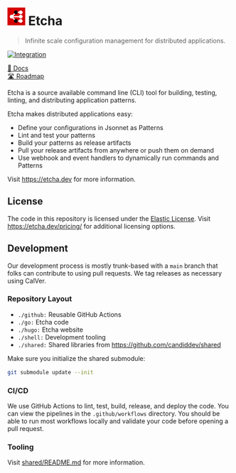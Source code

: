# <img alt=logo src=etcha.png width=40px> Etcha

> Infinite scale configuration management for distributed applications.

[![Integration](https://github.com/candiddev/etcha/actions/workflows/integration.yaml/badge.svg?branch=main)](https://github.com/candiddev/etcha/actions/workflows/integration.yaml)

[:book: Docs](https://etcha.dev/docs/)\
[:motorway: Roadmap](https://github.com/orgs/candiddev/projects/6/views/37)

Etcha is a source available command line (CLI) tool for building, testing, linting, and distributing application patterns.

Etcha makes distributed applications easy:

- Define your configurations in Jsonnet as Patterns
- Lint and test your patterns
- Build your patterns as release artifacts
- Pull your release artifacts from anywhere or push them on demand
- Use webhook and event handlers to dynamically run commands and Patterns

Visit https://etcha.dev for more information.

## License

The code in this repository is licensed under the [Elastic License](./LICENSE.md).  Visit https://etcha.dev/pricing/ for additional licensing options.

## Development

Our development process is mostly trunk-based with a `main` branch that folks can contribute to using pull requests.  We tag releases as necessary using CalVer.

### Repository Layout

- `./github:` Reusable GitHub Actions
- `./go:` Etcha code
- `./hugo:` Etcha website
- `./shell:` Development tooling
- `./shared:` Shared libraries from https://github.com/candiddev/shared

Make sure you initialize the shared submodule:

```bash
git submodule update --init
```

### CI/CD

We use GitHub Actions to lint, test, build, release, and deploy the code.  You can view the pipelines in the `.github/workflows` directory.  You should be able to run most workflows locally and validate your code before opening a pull request.

### Tooling

Visit [shared/README.md](shared/README.md) for more information.
